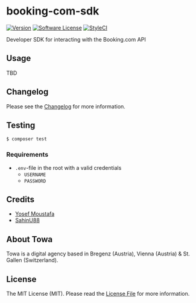 # booking-com-sdk

[![Version](https://img.shields.io/badge/version-v0.0.2-brightgreen.svg?style=ffor-the-badge)][current_version]
[![Software License](https://img.shields.io/badge/license-MIT-brightgreen.svg?style=ffor-the-badge)](LICENSE.md)
[![StyleCI](https://github.styleci.io/repos/139140774/shield?branch=master)](https://github.styleci.io/repos/139140774)

Developer SDK for interacting with the Booking.com API

## Usage

TBD

## Changelog

Please see the [Changelog](CHANGELOG.md) for more information.

## Testing

```bash
$ composer test
```

### Requirements

+ `.env`-file in the root with a valid credentials
  + `USERNAME`
  + `PASSWORD`

## Credits

+ [Yosef Moustafa](https://github.com/yosefMoustafa)
+ [SahinU88](https://github.com/SahinU88)

## About Towa

Towa is a digital agency based in Bregenz (Austria), Vienna (Austria) & St. Gallen (Switzerland).

## License

The MIT License (MIT). Please read the [License File](LICENSE.md) for more information.

[current_version]: https://github.com/towa-digital/booking-com-sdk/releases/tag/v0.0.2